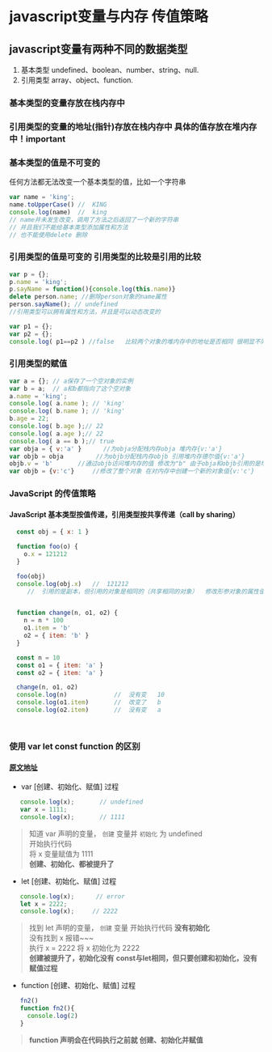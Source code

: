 # javascript变量与内存 传值策略
## javascript变量有两种不同的数据类型
1. 基本类型  undefined、boolean、number、string、null.  
2. 引用类型  array、object、function.
### 基本类型的变量存放在栈内存中
### 引用类型的变量的地址(指针)存放在栈内存中 具体的值存放在堆内存中！important



### 基本类型的值是不可变的
任何方法都无法改变一个基本类型的值，比如一个字符串  
```javascript
var name = 'king';
name.toUpperCase() //  KING
console.log(name)  //  king
// name并未发生改变，调用了方法之后返回了一个新的字符串
// 并且我们不能给基本类型添加属性和方法
// 也不能使用delete 删除
```

### 引用类型的值是可变的 引用类型的比较是引用的比较
```javascript  
var p = {};
p.name = 'king';
p.sayName = function(){console.log(this.name)}
delete person.name; //删除person对象的name属性
person.sayName(); // undefined
//引用类型可以拥有属性和方法，并且是可以动态改变的 
```
```javascript
var p1 = {};
var p2 = {};
console.log( p1==p2 ) //false   比较两个对象的堆内存中的地址是否相同 很明显不同
```

### 引用类型的赋值
```javascript
var a = {}; // a保存了一个空对象的实例
var b = a;  // a和b都指向了这个空对象
a.name = 'king';
console.log( a.name ); // 'king'
console.log( b.name ); // 'king'
b.age = 22;
console.log( b.age );// 22
console.log( a.age );// 22
console.log( a == b );// true  
var obja = { v:'a' }      //为obja分配栈内存obja 堆内存{v:'a'}
var objb = obja         //为objb分配栈内存objb 引用堆内存德尔值{v:'a'}
objb.v = 'b'       //通过objb访问堆内存的值 修改为"b" 由于obja和objb引用的是堆内存同一个对象值 obja={v:'b'}
var objb = {v:'c'}     //修改了整个对象 在对内存中创建一个新的对象值{v:'c'} 
```


### JavaScript 的传值策略
#### JavaScript 基本类型按值传递，引用类型按共享传递（call by sharing）
```javascript
  const obj = { x: 1 }

  function foo(o) {
    o.x = 121212
  }

  foo(obj)
  console.log(obj.x)   //  121212    
     //  引用的是副本，但引用的对象是相同的（共享相同的对象）  修改形参对象的属性值，也会影响到实参的属性值 


  function change(n, o1, o2) {
    n = n * 100
    o1.item = 'b'
    o2 = { item: 'b' }
  }

  const n = 10
  const o1 = { item: 'a' }
  const o2 = { item: 'a' }

  change(n, o1, o2)
  console.log(n)             //  没有变   10
  console.log(o1.item)       //  改变了   b
  console.log(o2.item)       //  没有变   a




```


### 使用 var let const function 的区别
#### [原文地址](https://zhuanlan.zhihu.com/p/28140450)


- var [创建、初始化、赋值] 过程
```javascript
   console.log(x);       // undefined
   var x = 1111;
   console.log(x);       // 1111
```
   > 知道 var 声明的变量， `创建` 变量并 `初始化` 为 undefined  
   > 开始执行代码  
   > 将 x 变量赋值为 1111  
   > **创建、初始化、都被提升了**


- let [创建、初始化、赋值] 过程
```javascript
   console.log(x);      // error
   let x = 2222;
   console.log(x);     // 2222
```   
   > 找到 let 声明的变量， `创建` 变量 开始执行代码 **没有初始化**  
   > 没有找到 x 报错~~~  
   > 执行 x = 2222  将 x 初始化为 2222  
   > **创建被提升了，初始化没有**
   > **const与let相同，但只要创建和初始化，没有赋值过程**


- function [创建、初始化、赋值] 过程
```js
   fn2()
   function fn2(){
     console.log(2)
   }
```
   > **function 声明会在代码执行之前就 创建、初始化并赋值**
